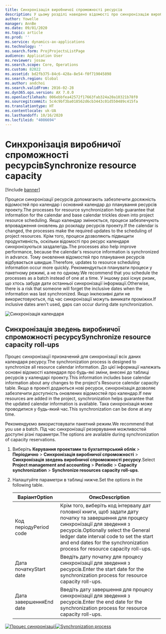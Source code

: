 ```yaml
---
title: Синхронізація виробничої спроможності ресурсів
description: У цьому розділі наведено відомості про синхронізацію виробничої спроможності ресурсу за різними календарями та проектами.
author: Yowelle
manager: AnnBe
ms.date: 09/01/2020
ms.topic: article
ms.prod: ''
ms.service: dynamics-ax-applications
ms.technology: ''
ms.search.form: ProjProjectsListPage
audience: Application User
ms.reviewer: josaw
ms.search.scope: Core, Operations
ms.custom: 82022
ms.assetid: bd2fb375-84c6-428a-8e54-f0f719045898
ms.search.region: Global
ms.author: andchoi
ms.search.validFrom: 2016-02-28
ms.dyn365.ops.version: AX 7.0.0
ms.openlocfilehash: 006ebbfea42572f17663fab324a20a10321b78f0
ms.sourcegitcommit: 5c4c9bf3ba018562d6cb3443c01d550489c415fa
ms.translationtype: HT
ms.contentlocale: uk-UA
ms.lasthandoff: 10/16/2020
ms.locfileid: "4086694"
---
```

# <a name="synchronize-resource-capacity"></a><span data-ttu-id="2fdfc-103">Синхронізація виробничої спроможності ресурсів</span><span class="sxs-lookup"><span data-stu-id="2fdfc-103">Synchronize resource capacity</span></span>

[!include [banner](../includes/banner.md)]

<span data-ttu-id="2fdfc-104">Процеси синхронізації ресурсів допомагають забезпечити досяжність відомостей про календар і основний календар до планування ресурсів проекту.</span><span class="sxs-lookup"><span data-stu-id="2fdfc-104">The processes for resource synchronization help guarantee that information for the calendar and base calendar trickles down into project resource scheduling.</span></span> <span data-ttu-id="2fdfc-105">Якщо календар змінюється, процеси забезпечують впровадження оновлень до розкладу ресурсів проекту.</span><span class="sxs-lookup"><span data-stu-id="2fdfc-105">If the calendar is changed, the processes make the required updates to the scheduling of project resources.</span></span> <span data-ttu-id="2fdfc-106">Крім того, процеси дозволяють підвищити продуктивність, оскільки відомості про ресурс календаря синхронізуються заздалегідь.</span><span class="sxs-lookup"><span data-stu-id="2fdfc-106">The processes also help improve performance, because the calendar's resource information is synchronized in advance.</span></span> <span data-ttu-id="2fdfc-107">Тому оновлення відомостей про планування ресурсів відбувається швидше.</span><span class="sxs-lookup"><span data-stu-id="2fdfc-107">Therefore, updates to resource scheduling information occur more quickly.</span></span> <span data-ttu-id="2fdfc-108">Рекомендується планувати процеси у пакетному режимі, а не по одному.</span><span class="sxs-lookup"><span data-stu-id="2fdfc-108">We recommend that you schedule the processes as a batch instead of one at a time.</span></span> <span data-ttu-id="2fdfc-109">У іншому разі існує ризик, що хтось забуде дати останньої синхронізації інформації.</span><span class="sxs-lookup"><span data-stu-id="2fdfc-109">Otherwise, there is a risk that someone will forget the inclusive dates when the information was last synchronized.</span></span> <span data-ttu-id="2fdfc-110">Якщо інклюзивні дати не використовуються, під час синхронізації можуть виникати проміжки.</span><span class="sxs-lookup"><span data-stu-id="2fdfc-110">If inclusive dates aren't used, gaps can occur during date synchronization.</span></span>

![Синхронізація календаря](./media/projectresourcing04-1024x471.jpg)

## <a name="synchronize-resource-capacity-roll-ups"></a><span data-ttu-id="2fdfc-112">Синхронізація зведень виробничої спроможності ресурсу</span><span class="sxs-lookup"><span data-stu-id="2fdfc-112">Synchronize resource capacity roll-ups</span></span>

<span data-ttu-id="2fdfc-113">Процес синхронізації призначений для синхронізації всіх даних календаря ресурсу.</span><span class="sxs-lookup"><span data-stu-id="2fdfc-113">The synchronization process is designed to synchronize all resource calendar information.</span></span> <span data-ttu-id="2fdfc-114">До цієї інформації належать основні відомості календаря про будь-які зміни, внесені до таблиці ресурсів у календарі проекту.</span><span class="sxs-lookup"><span data-stu-id="2fdfc-114">This information includes base calendar information about any changes to the project's Resource calendar capacity table.</span></span> <span data-ttu-id="2fdfc-115">Якщо в проекті додаються нові ресурси, синхронізація дозволяє забезпечити доступність оновлених відомостей про календар.</span><span class="sxs-lookup"><span data-stu-id="2fdfc-115">If new resources are added in the project, synchronization helps guarantee that the updated calendar information is available.</span></span> <span data-ttu-id="2fdfc-116">Така синхронізація може проводитися у будь-який час.</span><span class="sxs-lookup"><span data-stu-id="2fdfc-116">This synchronization can be done at any time.</span></span>

<span data-ttu-id="2fdfc-117">Рекомендуємо використовувати пакетний режим.</span><span class="sxs-lookup"><span data-stu-id="2fdfc-117">We recommend that you use a batch.</span></span> <span data-ttu-id="2fdfc-118">Під час синхронізації резервування можливостей доступні різні параметри.</span><span class="sxs-lookup"><span data-stu-id="2fdfc-118">The options are available during synchronization of capacity reservations.</span></span>

1. <span data-ttu-id="2fdfc-119">Виберіть **Керування проектами та бухгалтерський облік** &gt; **Періодично** &gt; **Синхронізація виробничої спроможності** &gt; **Синхронізація зведень виробничої спроможності ресурсу**.</span><span class="sxs-lookup"><span data-stu-id="2fdfc-119">Select **Project management and accounting** &gt; **Periodic** &gt; **Capacity synchronization** &gt; **Synchronize resources capacity roll-ups**.</span></span>
2. <span data-ttu-id="2fdfc-120">Налаштуйте параметри в таблиці нижче.</span><span class="sxs-lookup"><span data-stu-id="2fdfc-120">Set the options in the following table.</span></span>

    | <span data-ttu-id="2fdfc-121">Варіант</span><span class="sxs-lookup"><span data-stu-id="2fdfc-121">Option</span></span>      | <span data-ttu-id="2fdfc-122">Опис</span><span class="sxs-lookup"><span data-stu-id="2fdfc-122">Description</span></span> |
    |-------------|-------------|
    | <span data-ttu-id="2fdfc-123">Код періоду</span><span class="sxs-lookup"><span data-stu-id="2fdfc-123">Period code</span></span> | <span data-ttu-id="2fdfc-124">Крім того, виберіть код інтервалу дат головної книги, щоб задати дату початку та завершення для процесу синхронізації для зведення з ресурсів.</span><span class="sxs-lookup"><span data-stu-id="2fdfc-124">Optionally select the General ledger date interval code to set the start and end dates for the synchronization process for resource capacity roll-ups.</span></span> |
    | <span data-ttu-id="2fdfc-125">Дата початку</span><span class="sxs-lookup"><span data-stu-id="2fdfc-125">Start date</span></span>  | <span data-ttu-id="2fdfc-126">Введіть дату початку для процесу синхронізації для зведення з ресурсів.</span><span class="sxs-lookup"><span data-stu-id="2fdfc-126">Enter the start date for the synchronization process for resource capacity roll-ups.</span></span> |
    | <span data-ttu-id="2fdfc-127">Дата завершення</span><span class="sxs-lookup"><span data-stu-id="2fdfc-127">End date</span></span>    | <span data-ttu-id="2fdfc-128">Введіть дату завершення для процесу синхронізації для зведення з ресурсів.</span><span class="sxs-lookup"><span data-stu-id="2fdfc-128">Enter the end date for the synchronization process for resource capacity roll-ups.</span></span> |

<span data-ttu-id="2fdfc-129">[![Процес синхронізації](./media/projectresourcing09.jpg)](./media/projectresourcing09.jpg)</span><span class="sxs-lookup"><span data-stu-id="2fdfc-129">[![Synchronization process](./media/projectresourcing09.jpg)](./media/projectresourcing09.jpg)</span></span>
